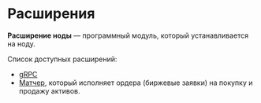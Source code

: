 # Расширения

**Расширение ноды** — программный модуль, который устанавливается на ноду.

Список доступных расширений:

* [gRPC](/ru/waves-node/extensions/grpc-server)
* [Матчер](https://github.com/wavesplatform/matcher), который исполняет ордера (биржевые заявки) на покупку и продажу активов.
